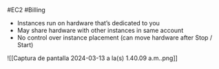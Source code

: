 #EC2 #Billing 

- Instances run on hardware that’s dedicated to you
- May share hardware with other instances in same account
- No control over instance placement (can move hardware after Stop / Start)

![[Captura de pantalla 2024-03-13 a la(s) 1.40.09 a.m..png]]